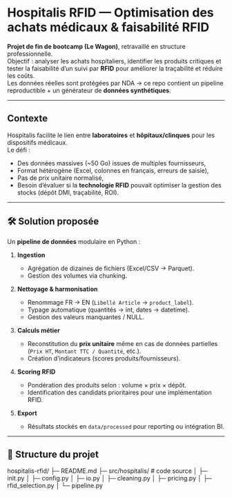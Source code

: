 # Hospitalis RFID — Optimisation des achats médicaux & faisabilité RFID

**Projet de fin de bootcamp (Le Wagon)**, retravaillé en structure professionnelle.  
Objectif : analyser les achats hospitaliers, identifier les produits critiques et tester la faisabilité d’un suivi par **RFID** pour améliorer la traçabilité et réduire les coûts.  
Les données réelles sont protégées par NDA → ce repo contient un pipeline reproductible + un générateur de **données synthétiques**.

---

## Contexte

Hospitalis facilite le lien entre **laboratoires** et **hôpitaux/clinques** pour les dispositifs médicaux.  
Le défi :  
- Des données massives (~50 Go) issues de multiples fournisseurs,  
- Format hétérogène (Excel, colonnes en français, erreurs de saisie),  
- Pas de prix unitaire normalisé,  
- Besoin d’évaluer si la **technologie RFID** pouvait optimiser la gestion des stocks (dépôt DMI, traçabilité, ROI).

---

## 🛠️ Solution proposée

Un **pipeline de données** modulaire en Python :  

1. **Ingestion**  
   - Agrégation de dizaines de fichiers (Excel/CSV → Parquet).  
   - Gestion des volumes via chunking.

2. **Nettoyage & harmonisation**  
   - Renommage FR → EN (`Libellé Article` → `product_label`).  
   - Typage automatique (quantités → int, dates → datetime).  
   - Gestion des valeurs manquantes / NULL.

3. **Calculs métier**  
   - Reconstitution du **prix unitaire** même en cas de données partielles (`Prix HT`, `Montant TTC / Quantité`, etc.).  
   - Création d’indicateurs (scores produits/fournisseurs).

4. **Scoring RFID**  
   - Pondération des produits selon : volume × prix × dépôt.  
   - Identification des candidats prioritaires pour une implémentation RFID.

5. **Export**  
   - Résultats stockés en `data/processed` pour reporting ou intégration BI.

---

## 📂 Structure du projet

hospitalis-rfid/
├─ README.md
├─ src/hospitalis/ # code source
│ ├─ init.py
│ ├─ config.py
│ ├─ io.py
│ ├─ cleaning.py
│ ├─ pricing.py
│ ├─ rfid_selection.py
│ └─ pipeline.py
